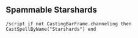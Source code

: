 ## Spammable Starshards
```
/script if not CastingBarFrame.channeling then CastSpellByName("Starshards") end
```